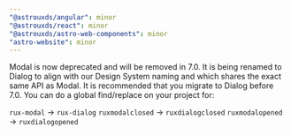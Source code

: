 ```yaml
---
"@astrouxds/angular": minor
"@astrouxds/react": minor
"@astrouxds/astro-web-components": minor
"astro-website": minor
---
```


Modal is now deprecated and will be removed in 7.0. It is being renamed to Dialog to align with our Design System naming and which shares the exact same API as Modal. It is recommended that you migrate to Dialog before 7.0. You can do a global find/replace on your project for:

`rux-modal` -> `rux-dialog`
`ruxmodalclosed` -> `ruxdialogclosed`
`ruxmodalopened` -> `ruxdialogopened`
